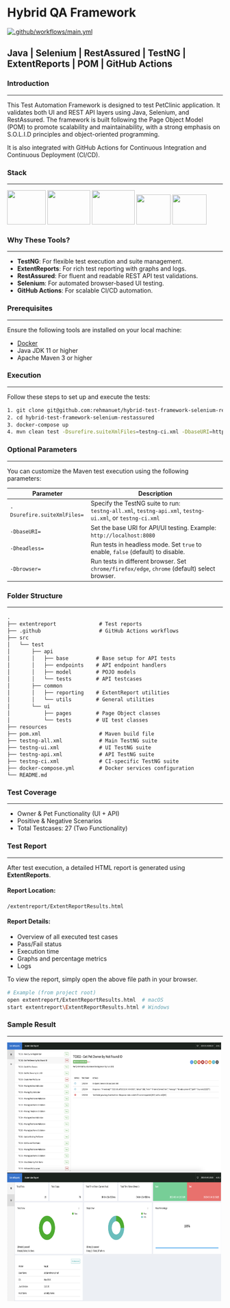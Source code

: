 # Hybrid QA Framework
[![.github/workflows/main.yml](https://github.com/rehmanuet/hybrid-test-framework-selenium-restassured/actions/workflows/main.yml/badge.svg)](https://github.com/rehmanuet/hybrid-test-framework-selenium-restassured/actions/workflows/main.yml)
## Java | Selenium | RestAssured | TestNG | ExtentReports | POM | GitHub Actions

### Introduction

---------------
This Test Automation Framework is designed to test PetClinic application. It validates both UI and REST API layers using Java, Selenium, and RestAssured. The framework is built following the Page Object Model (POM) to promote scalability and maintainability, with a strong emphasis on S.O.L.I.D principles and object-oriented programming.

It is also integrated with GitHub Actions for Continuous Integration and Continuous Deployment (CI/CD).

### Stack

---------------
<p float="left"> <img src="https://www.citypng.com/public/uploads/preview/hd-java-logo-transparent-background-701751694771845zainlxmlfo.png" width="90" height="80" /> <img src="https://rest-assured.io/img/logo-transparent.png" width="100" height="80" /> <img src="https://upload.wikimedia.org/wikipedia/commons/d/d5/Selenium_Logo.png" width="100" height="80" /> <img src="https://www.extentreports.com/wp-content/uploads/2018/09/Extent_logomark_transparentbg.png" width="80" height="70" /> <img src="https://www.svgrepo.com/show/306098/githubactions.svg" width="80" height="70" /> </p>


### Why These Tools?

---------------
- **TestNG**: For flexible test execution and suite management.
- **ExtentReports**: For rich test reporting with graphs and logs.
- **RestAssured**: For fluent and readable REST API test validations.
- **Selenium**: For automated browser-based UI testing.
- **GitHub Actions**: For scalable CI/CD automation.
### Prerequisites

---------------

Ensure the following tools are installed on your local machine:

- [Docker](https://www.docker.com/)
- Java JDK 11 or higher
- Apache Maven 3 or higher

### Execution

---------------
Follow these steps to set up and execute the tests:

```bash
1. git clone git@github.com:rehmanuet/hybrid-test-framework-selenium-restassured.git
2. cd hybrid-test-framework-selenium-restassured
3. docker-compose up
4. mvn clean test -Dsurefire.suiteXmlFiles=testng-ci.xml -DbaseURI=http://localhost:8080 -Dheadless=true -Dbrowser=chrome
```
### Optional Parameters

---------------
You can customize the Maven test execution using the following parameters:

| Parameter                   | Description                                                                                                 |
|-----------------------------|-------------------------------------------------------------------------------------------------------------|
| `-Dsurefire.suiteXmlFiles=` | Specify the TestNG suite to run:<br>`testng-all.xml`, `testng-api.xml`, `testng-ui.xml`, or `testng-ci.xml` |
| `-DbaseURI=`                | Set the base URI for API/UI testing. Example: `http://localhost:8080`                                       |
| `-Dheadless=`               | Run tests in headless mode. Set `true` to enable, `false` (default) to disable.                             |
| `-Dbrowser=`                | Run tests in different browser. Set `chrome/firefox/edge`, `chrome` (default) select browser.               |

### Folder Structure

---------------

```
.
├── extentreport              # Test reports
├── .github                   # GitHub Actions workflows
├── src
│   └── test
│       ├── api
│       │   ├── base         # Base setup for API tests
│       │   ├── endpoints    # API endpoint handlers
│       │   ├── model        # POJO models
│       │   └── tests        # API testcases
│       ├── common
│       │   ├── reporting    # ExtentReport utilities
│       │   └── utils        # General utilities
│       └── ui
│           ├── pages        # Page Object classes
│           └── tests        # UI test classes
├── resources
├── pom.xml                   # Maven build file
├── testng-all.xml            # Main TestNG suite
├── testng-ui.xml             # UI TestNG suite
├── testng-api.xml            # API TestNG suite
├── testng-ci.xml             # CI-specific TestNG suite
├── docker-compose.yml        # Docker services configuration
└── README.md
```



### Test Coverage

---------------
- Owner & Pet Functionality (UI + API)
- Positive & Negative Scenarios
- Total Testcases: 27 (Two Functionality)





### Test Report

---------------
After test execution, a detailed HTML report is generated using **ExtentReports**.

#### Report Location:
`/extentreport/ExtentReportResults.html`

#### Report Details:
- Overview of all executed test cases
- Pass/Fail status
- Execution time
- Graphs and percentage metrics
- Logs

To view the report, simply open the above file path in your browser.

```bash
# Example (from project root)
open extentreport/ExtentReportResults.html  # macOS
start extentreport\ExtentReportResults.html # Windows
```
### Sample Result

---------------
<img src="https://github.com/rehmanuet/hybrid-test-framework-selenium-restassured/blob/main/instructions/testresults.png?raw=true" width="500" height="300" />
<img src="https://github.com/rehmanuet/hybrid-test-framework-selenium-restassured/blob/main/instructions/testreport.png?raw=true" width="500" height="300" />

